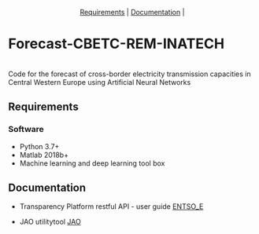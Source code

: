 <p align="center">
  <a href="#requirements">Requirements</a> |
  <a href="#documentation">Documentation</a> |
</p>

# Forecast-CBETC-REM-INATECH
<br />
Code for the forecast of cross-border electricity transmission capacities in Central Western Europe using Artificial Neural Networks

## Requirements

### Software

- Python 3.7+
- Matlab 2018b+
- Machine learning and deep learning tool box

## Documentation

- Transparency Platform restful API - user guide [ENTSO_E](https://transparency.entsoe.eu/content/static_content/Static%20content/web%20api/Guide.html)

- JAO utilitytool [JAO](http://utilitytool.casc.eu/)
